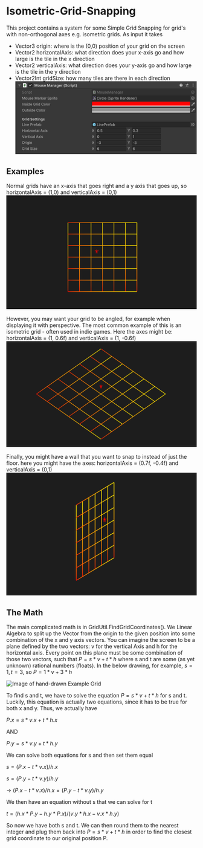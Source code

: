 # Isometric-Grid-Snapping
This project contains a system for some Simple Grid Snapping for grid's with non-orthogonal axes e.g. isometric grids.
As input it takes
- Vector3 origin: where is the (0,0) position of your grid on the screen
- Vector2 horizontalAxis: what direction does your x-axis go and how large is the tile in the x direction
- Vector2 verticalAxis: what direction does your y-axis go and how large is the tile in the y direction
- Vector2Int gridSize: how many tiles are there in each direction
![Image of Editor Input](Readme%20Images/Editor.png)

## Examples
Normal grids have an x-axis that goes right and a y axis that goes up, so horizontalAxis = (1,0) and verticalAxis = (0,1)
![Image of Generated Regular Grid](Readme%20Images/Normal%20Grid.png)

However, you may want your grid to be angled, for example when displaying it with perspective. The most common example of this is an isometric grid - often used in indie games. Here the axes might be: horizontalAxis = (1, 0.6f) and verticalAxis = (1, -0.6f)
![Image of Generated Isometric Grid](Readme%20Images/isometric.png)

Finally, you might have a wall that you want to snap to instead of just the floor. here you might have the axes: horizontalAxis = (0.7f, -0.4f) and verticalAxis = (0,1)
![Image of Generated Slanted Grid](Readme%20Images/Wall%20Perspective.png)

## The Math
The main complicated math is in GridUtil.FindGridCoordinates(). 
We Linear Algebra to split up the Vector from the origin to the given position into some combination of the x and y axis vectors. You can imagine the screen to be a plane defined by the two vectors: v for the vertical Axis and h for the horizontal axis. Every point on this plane must be some combination of those two vectors, such that 
$`P = s * v + t * h `$ where s and t are some (as yet unknown) rational numbers (floats). In the below drawing, for example, $`s = 1, t = 3`$, so $`P = 1 * v + 3 * h`$

![Image of hand-drawn Example Grid](Readme%20Images/Vectors.png)

To find s and t, we have to solve the equation $`P = s * v + t * h`$  for s and t. Luckily, this equation is actually two equations, since it has to be true for both x and y. Thus, we actually have

$`P.x = s * v.x + t * h.x`$    

AND

$`P.y = s * v.y + t * h.y`$

We can solve both equations for s and then set them equal

$` s = (P.x - t * v.x) / h.x`$

$`s = (P.y - t * v.y) / h.y`$

&rarr; $`(P.x - t * v.x) / h.x = (P.y - t * v.y) / h.y `$

We then have an equation without s that we can solve for t

$`t = (h.x * P.y - h.y * P.x) / (v.y * h.x - v.x * h.y) `$

So now we have both s and t. We can then round them to the nearest integer and plug them back into $`P = s * v + t * h `$ in order to find the closest grid coordinate to our original position P.
